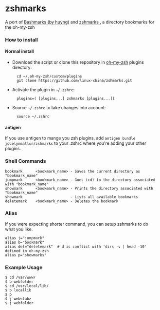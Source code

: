 zshmarks
========

A port of [Bashmarks (by huyng)](https://github.com/huyng/bashmarks) and [zshmarks
](https://github.com/linux-china/zshmarks), a directory bookmarks for the oh-my-zsh

### How to install

#### Normal install

* Download the script or clone this repository in [oh-my-zsh](http://github.com/robbyrussell/oh-my-zsh) plugins directory:

        cd ~/.oh-my-zsh/custom/plugins
        git clone https://github.com/linux-china/zshmarks.git

* Activate the plugin in `~/.zshrc`:

        plugins=( [plugins...] zshmarks [plugins...])

* Source `~/.zshrc`  to take changes into account:

        source ~/.zshrc

#### antigen

If you use antigen to mange you zsh plugins, add `antigen bundle jocelynmallon/zshmarks` to your .zshrc where you're adding your other plugins.

### Shell Commands

    bookmark      <bookmark_name> - Saves the current directory as "bookmark_name"
    jumpmark      <bookmark_name> - Goes (cd) to the directory associated with "bookmark_name"
    showmark      <bookmark_name> - Prints the directory associated with "bookmark_name"
    showmark                      - Lists all available bookmarks
    deletemark    <bookmark_name> - Deletes the bookmark

### Alias

If you were expecting shorter command, you can setup zshmarks to do what you like.

    alias j="jumpmark"
    alias b="bookmark"
    alias del="deletemark"  # d is conflict with 'dirs -v | head -10' defined in oh-my-zsh
    alias p="showmarks"

### Example Usage

    $ cd /var/www/
    $ b webfolder
    $ cd /usr/local/lib/
    $ b locallib
    $ p
    $ j web<tab>
    $ j webfolder
